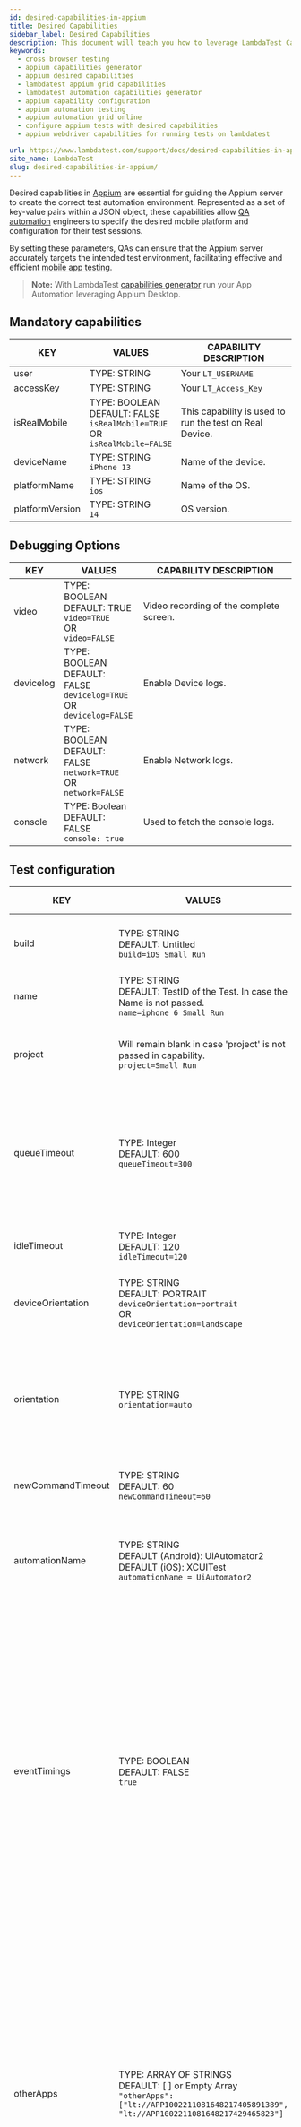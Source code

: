 ```yaml
---
id: desired-capabilities-in-appium
title: Desired Capabilities 
sidebar_label: Desired Capabilities
description: This document will teach you how to leverage LambdaTest Capability Generator to easily for declaring desired capabilities in Appium to run your App Automation leveraging Appium Desktop.
keywords:
  - cross browser testing
  - appium capabilities generator
  - appium desired capabilities
  - lambdatest appium grid capabilities
  - lambdatest automation capabilities generator
  - appium capability configuration
  - appium automation testing
  - appium automation grid online
  - configure appium tests with desired capabilities
  - appium webdriver capabilities for running tests on lambdatest

url: https://www.lambdatest.com/support/docs/desired-capabilities-in-appium/
site_name: LambdaTest
slug: desired-capabilities-in-appium/
---
```


<script type="application/ld+json"
      dangerouslySetInnerHTML={{ __html: JSON.stringify({
       "@context": "https://schema.org",
        "@type": "BreadcrumbList",
        "itemListElement": [{
          "@type": "ListItem",
          "position": 1,
          "name": "Home",
          "item": "https://www.lambdatest.com"
        },{
          "@type": "ListItem",
          "position": 2,
          "name": "Support",
          "item": "https://www.lambdatest.com/support/docs/"
        },{
          "@type": "ListItem",
          "position": 3,
          "name": "Desired Capabilities In appium",
          "item": "https://www.lambdatest.com/support/docs/desired-capabilities-in-appium/"
        }]
      })
    }}
></script>
Desired capabilities in [Appium](https://www.lambdatest.com/appium) are essential for guiding the Appium server to create the correct test automation environment. Represented as a set of key-value pairs within a JSON object, these capabilities allow [QA automation](https://www.lambdatest.com/blog/qa-automation/) engineers to specify the desired mobile platform and configuration for their test sessions. 

By setting these parameters, QAs can ensure that the Appium server accurately targets the intended test environment, facilitating effective and efficient [mobile app testing](https://www.lambdatest.com/mobile-app-testing). 

> **Note:** With LambdaTest [capabilities generator](https://www.lambdatest.com/capabilities-generator/) run your App Automation leveraging Appium Desktop.

<div class="desired-capabilities-page">

## Mandatory capabilities
| KEY | VALUES | CAPABILITY DESCRIPTION |
|-----|------- | ---------------------- |
| user | TYPE: STRING | Your `LT_USERNAME` |
| accessKey | TYPE: STRING | Your `LT_Access_Key`|
| isRealMobile | TYPE: BOOLEAN <br/>DEFAULT: FALSE<br/>`isRealMobile=TRUE` <br/>OR<br/>`isRealMobile=FALSE` | This capability is used to run the test on Real Device. |
| deviceName | TYPE: STRING <br/> `iPhone 13` | Name of the device.
| platformName | TYPE: STRING <br/> `ios` | Name of the OS. |
| platformVersion    | TYPE: STRING <br/> `14` | OS version. |

## Debugging Options
| KEY | VALUES | CAPABILITY DESCRIPTION |
|-----|--------| -----------------------|
| video | TYPE: BOOLEAN <br/> DEFAULT: TRUE <br/> `video=TRUE` <br/> OR <br/> `video=FALSE` | Video recording of the complete screen. |
| devicelog | TYPE: BOOLEAN <br/> DEFAULT: FALSE <br/> `devicelog=TRUE` <br/> OR <br/> `devicelog=FALSE` | Enable Device logs. |
| network | TYPE: BOOLEAN <br/> DEFAULT: FALSE <br/> `network=TRUE` <br/> OR <br/> `network=FALSE` | Enable Network logs. |
| console | TYPE: Boolean<br/> DEFAULT: FALSE <br/>`console: true` | Used to fetch the console logs.|

## Test configuration
| KEY | VALUES | CAPABILITY DESCRIPTION |
|-----|--------| -----------------------|
| build | TYPE: STRING <br/> DEFAULT: Untitled <br/> `build=iOS Small Run` | You can group your tests like a job containing multiple tests. |
| name | TYPE: STRING <br/> DEFAULT: TestID of the Test. In case the Name is not passed. <br/> `name=iphone 6 Small Run` | Name of your test. |
| project | Will remain blank in case 'project' is not passed in capability. <br/> `project=Small Run` | You can group your builds like a project containing multiple jobs. |
| queueTimeout | TYPE: Integer <br/> DEFAULT: 600 <br/> `queueTimeout=300` | This capability can be used to modify the Queue timeout value within a range. queueTimeout Range : 300-900. |
| idleTimeout | TYPE: Integer <br/> DEFAULT: 120 <br/> `idleTimeout=120` | This capability can be used to modify the timeout value. |
| deviceOrientation | TYPE: STRING <br/> DEFAULT: PORTRAIT <br/> `deviceOrientation=portrait` <br/> OR <br/> `deviceOrientation=landscape` | Change the screen orientation of the device. |
| orientation | TYPE: STRING <br/> `orientation=auto` | This capability allows the app or browser to automatically adjust its display based on the physical orientation of the device. |
| newCommandTimeout | TYPE: STRING <br/> DEFAULT: 60 <br/> `newCommandTimeout=60` | | How long (in seconds) Appium will wait for a new command from the client before assuming the client quit and ending the session. |
| automationName | TYPE: STRING <br/> DEFAULT (Android): UiAutomator2 <br/> DEFAULT (iOS): XCUITest <br/> `automationName = UiAutomator2` | Choose which automation engine you'd like to use. <br/> Android - `UiAutomator2`, `Flutter`. <br/> iOS - `XCUITest`, `Flutter`. |
| eventTimings | TYPE: BOOLEAN <br/> DEFAULT: FALSE <br/> `true` | Enable or disable the reporting of the timings for various Appium-internal events (e.g., the start and end of each command, etc.). To enable, use true. The timings are then reported as events property on response to querying the current session. See the event timing docs for the the structure of this response. |
| otherApps | TYPE: ARRAY OF STRINGS <br/> DEFAULT: [ ] or Empty Array <br/> `"otherApps":` <br/> `["lt://APP1002211081648217405891389",` <br/> `"lt://APP1002211081648217429465823"]` | Accepts a list of App URLs returned after uploading an app on the LambdaTest servers. <br/> Conditions to be satisfied:<br/>1. App should also be passed if "otherApps" is passed.<br/> 2. Length of app URL <br/>array &le; 3.<br/>3. At max 3 other apps can be installed.<br/>4. App should not be present inside 'otherApp' array.<br/>5. No duplicates in ‘otherApp’ array. |
| globalHttpProxy | TYPE: BOOLEAN <br/> DEFAULT: FALSE <br/>  globalHttpProxy = true | This is only for Android specific applications and devices. <br/> If the customer’s app requires Proxy to enable Data Transfer that is not possible otherwise, they can reach out to the CS & LT will enable it for them from BE.This is not available for customers directly unless set from BE by LT. |
| region | TYPE: STRING <br/> DEFAULT: Location of the nearest data center <br/> `region = US` | 1. By default, it picks the location of the nearest data center.<br/>2.  If you would like to change the region of the Data Center manually, you can pass this capability.<br/> 3. Currently, only three regions are supported: Europe - "EU", USA - "US" and Asia-Pacific - "AP" |
| waitForIdleTimeout | TYPE: BOOLEAN <br/> `waitForIdleTimeout = 0` | 1. Sets the timeout for waiting for the user interface to go into an idle state before starting a UI Automator action.<br/>2.  It changes the timeout of the configuration in UIAutomator and could help to make interaction speed faster.|
| privateCloud | TYPE: BOOLEAN <br/> DEFAULT: FALSE <br/>`privateCloud: True`| If your organization has opted for Private Cloud, then using this flag will fetch the devices from your Private Cloud. <br/> If your organization has not opted for Private Cloud, your test can fail if this capability is passed.|
| w3c | TYPE: Boolean<br/> DEFAULT: FALSE <br/>`w3c: true` | Appium will use the W3C webdriver protocol when it's set to true.|
| autoLaunch | TYPE: Boolean<br/> DEFAULT: TRUE <br/>`autoLaunch: false`| If the user doesn't pass this, the app will start on boot. Else, it will not open on boot.|

### Android
| KEY | VALUES | CAPABILITY DESCRIPTION |
|-----|--------| -----------------------|
| playStoreLogin | TYPE: STRINGS OF HASHMAP <br/> DEFAULT: FALSE <br/>`"playStoreLogin":`<br/>`{"email":user@gmail.com","password":"ejndfdfs"}` | The capability is used to login to Play Store on Android devices. <br/> Conditions to be specified: <br/>1. The account should not be using any kind 2 factor authentication, otherwise the test can fail. <br/> 2. The account should not require you to login using a trusted device using popup or OTP. <br/> 3. Since we clean the Device after each session, please make sure you are logging into the account during each session.|
| appActivity   | TYPE: String <br/>`com.lambdatest.proverbial/.home`| Launch the activity directly on the device using the App Activity. **Only for Android**.|
| appPackage   | TYPE: String <br/>`com.lambdatest.proverbial`| Launch the app directly on the device using the App Package. **Only for Android**.|

### iOS
| KEY | VALUES | CAPABILITY DESCRIPTION |
|-----|--------| -----------------------|
| resignApp | TYPE: BOOLEAN <br/> DEFAULT: True <br/> `resignApp = true` | 1. By default, if this capability is not passed, your app will be re-signed.<br/> 2. You can pass "false" as a capability to prevent your apps from being re-signed.<br/> 3. This is only for iOS-specific applications and devices |
| bundleId | TYPE: String <br/>`com.whatsapp`| Launch the app directly on the device using the Bundle ID. **Only for iOS**.|
| autoDismissAlerts | TYPE: BOOLEAN <br/> DEFAULT: False <br/> `autoDismissAlerts=TRUE` <br/> OR <br/> `autoDismissAlerts=FALSE` | Appium capability to Dismiss alerts/popups on iOS Devices. |
| autoAcceptAlerts | TYPE: BOOLEAN <br/> DEFAULT: True <br/> `autoAcceptAlerts=TRUE` <br/> OR <br/> `autoAcceptAlerts=FALSE` | Appium capability to Accept alerts/popups on iOS Devices. |
| noReset | TYPE: BOOLEAN <br/> DEFAULT: False <br/>`true` | Don't reset app state before this session. See [here](https://appium.readthedocs.io/en/stable/en/writing-running-appium/other/reset-strategies/) for more details.                                                                                                                               
## Real User conditions
| KEY | VALUES | CAPABILITY DESCRIPTION |
|-----|--------| -----------------------|
| language | TYPE: STRING <br/> `fr` | Language to set for iOS (XCUITest driver only) and Android. |
| locale | TYPE: STRING <br/> `fr_CA, CA` | Locale to set for iOS (XCUITest driver only) and Android. fr_CA format (language code and country name abbreviationfor iOS). CA format (country name abbreviation) for Android.<br/> For more info, [click here.](https://www.lambdatest.com/support/docs/list-of-supported-locales/) |
| disableAnimation | TYPE: BOOLEAN <br/> DEFAULT: False <br/>`disableAnimation = true` | Disable all kinds of animations on the complete device [including all applications] that is running the test.|
| lambdaMaskCommands | TYPE: Array of Strings <br/> DEFAULT: Empty Array <br/>`["setValues", "setCookies", "getCookies"]` | Used to make sure that the values aren't shown on the device. The text could be a Password.|
| timezone | TYPE: String <br/>`timezone=UTC+13:00`<br/>`timezone=UTC-0400` | Used to set the timezone on the device using the UTC Time. <br/>If this capability is not passed, the device will auto update the timezone based on the physical location of the device.|
| geoLocation | TYPE: String <br/>`geoLocation=US`<br/>`geoLocation=FR` | Used to change the geolocation of the device to the location provided. <br/> If this capability is not passed, the device will auto update the Geo Location based on the physical location of the device.|
| enableImageInjection | TYPE: Boolean<br/> DEFAULT: false <br/>`enableImageInjection: true` | Used to enable the Image Injection for the app. <br/>Must send "media" capability along with this capability.|
| media | TYPE: STRING <br/>`media: Path to the image`|Used to provide the media to upload the file to the app for Image Injection. If this capability is not passed, then the no media will be sent to the device. <br/>Must send "enableImageInjection" capability along with this capability.|
| enableBluetooth | TYPE: Boolean<br/> DEFAULT: false <br/>`enableBluetooth: true` | Used to enable the bluetooth functionality during the session.|
location | TYPE: HashMap <br/> <br/> Python example: <br/> `location: {"lat": "28.6235192", "long": "77.3662948"}` <br/> <br/> For examples in other languages, please head over to [Capability Generator](https://www.lambdatest.com/capabilities-generator/)  | Used to change the GPS Geolocation of the device to the location provided. <br/> If this capability is not passed, the device will auto update the Geo Location based on the physical location of the device. <br/> It needs to be passed in a HashMap structure with `lat` & `long` being passed separately. |


## Device configuration
| KEY | VALUES | CAPABILITY DESCRIPTION |
|-----|--------| -----------------------|
| autoGrantPermissions | TYPE: BOOLEAN <br/> `autoGrantPermissions=TRUE` <br/> OR <br/> `autoGrantPermissions=FALSE` | Have Appium automatically determine which permissions your app requires and grant them to the app on install. Defaults to false. If noReset is true, this capability doesn't work.
| proxyUrl  | TYPE: STRING <br/>`proxyUrl: 192.168.1.1:8080`| Used to change the Proxy Address of the device. Data will pass through the specified proxy address. <br/>If this capability is not passed, then there'll be no proxy being added to the device.|

## Network configuration
| KEY | VALUES | CAPABILITY DESCRIPTION |
|-----|--------| -----------------------|
| tunnel | TYPE: BOOLEAN <br/> `tunnel=TRUE` <br/> OR <br/> `tunnel=FALSE` | To test local applications with LambdaTest.|
| tunnelName | TYPE: STRING <br/> `tunnelName=RabbitHole` | Name of the tunnel. |
| dedicatedProxy | TYPE: BOOLEAN <br/> `dedicatedProxy=TRUE` <br/> OR <br/> `dedicatedProxy=FALSE` | Dedicated Proxy. |
| blockDomains | TYPE: Array of Strings <br/> `"blockDomains": ["www.facebook.com", "www.amazon.com"]  ` | It is used to block the mentioned domains on the device.

</div>

> Got any questions?<br/>
> Please reach out at our <span className="doc\_\_lt" onClick={() => window.openLTChatWidget()}>**24x7 Chat Support**</span> or you could also mail us at [support@lambdatest.com](https://support.lambdatest.com/).

<nav aria-label="breadcrumbs">
  <ul className="breadcrumbs">
    <li className="breadcrumbs__item">
      <a className="breadcrumbs__link" target="_self" href="https://www.lambdatest.com">
        Home
      </a>
    </li>
    <li className="breadcrumbs__item">
      <a className="breadcrumbs__link" target="_self" href="https://www.lambdatest.com/support/docs/">
        Support
      </a>
    </li>
    <li className="breadcrumbs__item breadcrumbs__item--active">
      <span className="breadcrumbs__link">
       Desired Capabilities In Appium
      </span>
    </li>
  </ul>
</nav>